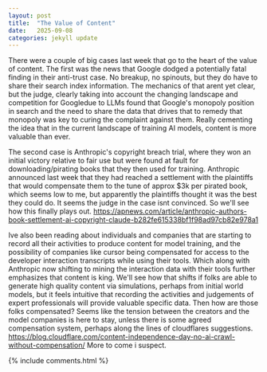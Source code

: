 ```yaml
---
layout: post
title:  "The Value of Content"
date:   2025-09-08
categories: jekyll update
---
```

There were a couple of big cases last week that go to the heart of the value of content. The first was the news that Google dodged a potentially fatal finding in their anti-trust case. No breakup, no spinouts, but they do have to share their search index information. The mechanics of that arent yet clear, but the judge, clearly taking into account the changing landscape and competition for Googledue to LLMs found that Google's monopoly position in search and the need to share the data that drives that to remedy that monopoly was key to curing the complaint against them. Really cementing the idea that in the current landscape of training AI models, content is more valuable than ever.

The second case is Anthropic's copyright breach trial, where they won an initial victory relative to fair use but were found at fault for downloading/pirating books that they then used for training. Anthropic announced last week that they had reached a settlement with the plaintiffs that would compensate them to the tune of approx $3k per pirated book, which seems low to me, but apparently the plaintiffs thought it was the best they could do. It seems the judge in the case isnt convinced. So we'll see how this finally plays out. <https://apnews.com/article/anthropic-authors-book-settlement-ai-copyright-claude-b282fe615338bf1f98ad97cb82e978a1>

Ive also been reading about individuals and companies that are starting to record all their activities to produce content for model training, and the possibility of companies like cursor being compensated for access to the developer interaction transcripts while using their tools. Which along with Anthropic now shifting to mining the interaction data with their tools further emphasizes that content is king. We'll see how that shifts if folks are able to generate high quality content via simulations, perhaps from initial world models, but it feels intuitive that recording the activities and judgements of expert professionals will provide valuable specific data. Then how are those folks compensated? Seems like the tension between the creators and the model companies is here to stay, unless there is some agreed compensation system, perhaps along the lines of cloudflares suggestions. <https://blog.cloudflare.com/content-independence-day-no-ai-crawl-without-compensation/> More to come i suspect.
  

{% include comments.html %}